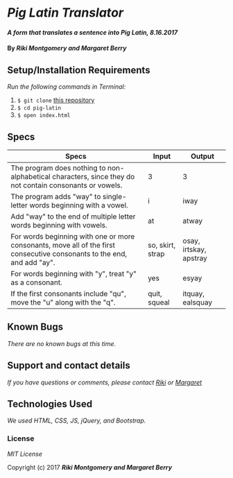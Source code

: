 # _Pig Latin Translator_

#### _A form that translates a sentence into Pig Latin, 8.16.2017_

#### By _Riki Montgomery and Margaret Berry_

## Setup/Installation Requirements
_Run the following commands in Terminal:_

1. `$ git clone` [this repository](https://github.com/codemargaret/pig-latin.git)
2. `$ cd pig-latin`
3. `$ open index.html`

## Specs
|  Specs | Input  | Output  |
|---|---|---|
| The program does nothing to non-alphabetical characters, since they do not contain consonants or vowels. | 3  |  3 |
| The program adds "way" to single-letter words beginning with a vowel. | i  | iway  |
| Add "way" to the end of multiple letter words beginning with vowels. | at  | atway  |
| For words beginning with one or more consonants, move all of the first consecutive consonants to the end, and add "ay". | so, skirt, strap  | osay, irtskay, apstray  |
| For words beginning with "y", treat "y" as a consonant. | yes  | esyay  |
| If the first consonants include "qu", move the "u" along with the "q". | quit, squeal  | itquay, ealsquay  |

## Known Bugs
_There are no known bugs at this time._

## Support and contact details

_If you have questions or comments, please contact [Riki](mostriki820@gmail.com) or [Margaret](codeberry1@gmail.com)_

## Technologies Used
_We used HTML, CSS, JS, jQuery, and Bootstrap._

### License
*MIT License*

Copyright (c) 2017 **_Riki Montgomery and Margaret Berry_**
